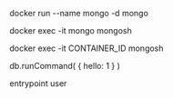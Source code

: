 docker run --name mongo -d mongo

docker exec -it mongo mongosh

docker exec -it CONTAINER_ID mongosh

db.runCommand(
   {
      hello: 1
   }
)


entrypoint
user
